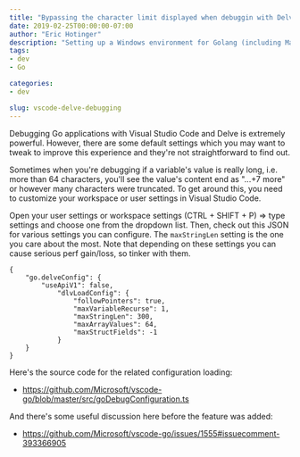 ```yaml
---
title: "Bypassing the character limit displayed when debuggin with Delve and VSCode"
date: 2019-02-25T00:00:00-07:00
author: "Eric Hotinger"
description: "Setting up a Windows environment for Golang (including Make)"
tags:
- dev
- Go

categories:
- dev

slug: vscode-delve-debugging
---
```


Debugging Go applications with Visual Studio Code and Delve is extremely powerful. However, there are some default settings which you may want to tweak to improve this experience and they're not straightforward to find out.

Sometimes when you're debugging if a variable's value is really long, i.e. more than 64 characters, you'll see the value's content end as "...+7 more" or however many characters were truncated. To get around this, you need to customize your workspace or user settings in Visual Studio Code.

Open your user settings or workspace settings (CTRL + SHIFT + P) => type settings and choose one from the dropdown list. Then, check out this JSON for various settings you can configure. The `maxStringLen` setting is the one you care about the most. Note that depending on these settings you can cause serious perf gain/loss, so tinker with them.

```
{
    "go.delveConfig": {
        "useApiV1": false,
            "dlvLoadConfig": {
                "followPointers": true,
                "maxVariableRecurse": 1,
                "maxStringLen": 300,
                "maxArrayValues": 64,
                "maxStructFields": -1
            }
    }
}
```

Here's the source code for the related configuration loading:

- https://github.com/Microsoft/vscode-go/blob/master/src/goDebugConfiguration.ts

And there's some useful discussion here before the feature was added:

- https://github.com/Microsoft/vscode-go/issues/1555#issuecomment-393366905